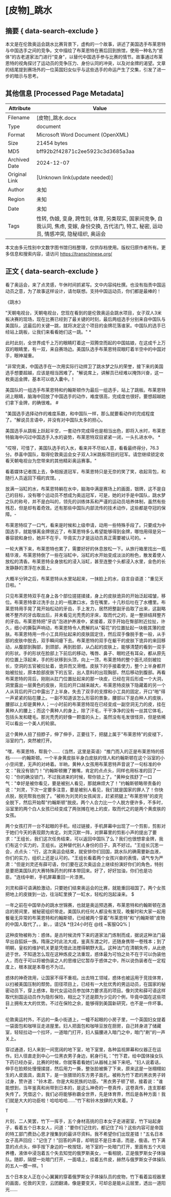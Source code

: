 # [皮物]_跳水



## 摘要  { data-search-exclude }

<!-- tcd_abstract -->
本文是在伦敦奥运会跳水比赛背景下，虚构的一个故事，讲述了美国选手布莱恩特与中国选手之间的竞争。文中描绘了布莱恩特在赛后回到旅馆，使用一种名为“惑体”的古老道家法门进行“变身”，以替代中国选手参与比赛的情节。故事通过布莱恩特的视角探讨了运动员的竞争压力、身份认同的冲突，以及对金牌的渴望。文章的结尾提到赛场外的一位英国妇女似乎与这些选手的命运产生了交集，引发了进一步的暗示与思考。

<!-- tcd_abstract_end -->

## 其他信息 [Processed Page Metadata]

| Attribute       | Value                                  |
|-----------------|----------------------------------------|
| Filename        | [皮物]_跳水.docx                             |
| Type            | document                                 |
| Format          | Microsoft Word Document (OpenXML)                               |
| Size            | 21454 bytes                           |
| MD5             | bff92b2f42871c2ee5923c3d3685a3aa                                  |
| Archived Date   | 2024-12-07                             |
| Original Link   | [Unknown link(update needed)]                         |
| Author          | 未知                               |
| Region          | 未知                               |
| Date            | 未知                                 |
| Tags            | 性转, 伪娘, 变身, 跨性别, 体育, 另类现实, 国家间竞争, 自我认同, 焦虑, 变嫁, 身份交换, 古代法门, 特工, 秘密, 运动员, 情感冲突, 隐秘组织, 奥运会                                 |

本文由多元性别中文数字图书馆归档整理，仅供存档使用。版权归原作者所有。更多信息和搜索内容，请访问 <https://transchinese.org/>


## 正文 { data-search-exclude }

<!-- tcd_main_text -->
看了奥运会，来了点灵感，午休时间抓紧写。文中内容纯杜撰。也没有指责中国运动员之意，为了故事这样设计，请勿联想。支持中国运动员，你们都是最棒的！



《跳水》





"天朝电视台，天朝电视台，您现在看到的是伦敦奥运会跳水项目，女子双人3米板决赛的现场，现在比赛已经到了最关键的时刻，最后两组选手分别来自中国队与美国队，这最后的关键一跳，就将决定这个项目的金牌花落谁家。中国队的选手已经站上跳板，让我们来看看她们这一跳。" *







此时此刻，全世界成千上万的眼睛盯着这一双腾空而起的中国姑娘，在这成千上万双的眼睛里，有一双，来自赛场边。美国队选手布莱恩特双眼盯着半空中的中国对手，眼神凝重。





"非常完美，中国选手在一次用实际行动捍卫了跳水梦之队的荣誉，接下来的美国选手想要超越，应该是相当困难了。"解说席上，讲解员已经难以掩饰兴奋，这一枚奥运金牌，基本可以收入囊中。!







美国队的一组选手布莱恩特和约翰斯顿作为最后一组选手，站上了跳板。布莱恩特闭上眼睛，脑海中回放了中国选手的动作，难度很高，完成度也很好。要想超越她们拿下金牌，的确很难。 #







"美国选手选择动作的难度系数，和中国队一样，那么就要看动作的完成程度了。"解说员言语中，并没有对中国队太多的担心。





美国选手从跳板上跃起半空，一套动作完成得也是相当出色，即将入水时，布莱恩特脑海中闪过中国选手入水的姿势，布莱恩特双目紧紧一闭，一头扎进水中。 *







"哎呀，可惜了，美国队选手的入水，看来并不尽如人意，看看最终得分，76.3分。恭喜中国队，取得伦敦奥运会女子双人3米跳板项目的冠军。请您继续锁定收看天朝电视台为您带来的其他精彩奥运赛事。"





看着媒体记者围上去，争相报道冠军，布莱恩特只是无奈的笑了笑，收起背包，和随行人员返回下榻的宾馆。,







放满一浴缸的水，布莱恩特躺在水中，脑海中满是赛场上的画面，银牌，这不是自己的目标，没有哪个运动员不想成为奥运冠军，可是，她的对手是中国队，跳水梦之队的称号，并不是白叫的，领先的训练体系和严谨的运动员培养体制，虽然有些残忍，但是却有着奇效。还有那些中国队内部流传的技术动作，这些都是夺冠的保障。-





布莱恩特叹了一口气，看来是时候和上级申请，动用一些特殊手段了。只要成为中国选手，就能够离金牌很近了，布莱恩特多么希望能够得到金牌，哪怕用得是另一番容貌和身份，她并不在乎，毕竟实力才是运动员真正需要被认可的。+





一轮大赛下来，布莱恩特也累了，需要好好的休息放松一下。从旅行箱里找出一瓶精华液，布莱恩特倒了一些在浴缸中，浴缸的水开始变成淡淡的粉色，散发着使人放松的清香。布莱恩特全身放松的浸入浴缸，甚至连整个头都浸入水里，金色的长发静静的漂浮在水面上。







大概半分钟之后，布莱恩特从水里站起来，一抹脸上的水，自言自语道："重见天日啦。"





只见布莱恩特双手在身上各个部位搓搓揉揉，身上的皮肤诡异的开始泛起褶皱，移位。布莱恩特拿过洗手台上的一瓶漱口水，含在嘴里，十几秒后吐在了水槽里。布莱恩特用手晃了晃开始松动的牙齿，手上发力，居然把整副牙齿取了出来，这副略微不整齐的牙齿取出后，并未看见光秃秃的牙床，取而代之的，是一整排结拜整齐的牙齿。布莱恩特把"牙齿"泡进护养液中，紧接着，双手开始在臀部附近拉扯，许久，细小的撕裂声响动，布莱恩特令人费解的从"菊花"的位置扯起一块极其薄的皮肤。布莱恩特用一件小工具将扯起来的皮肤固定住，然后双手像脱手套一般，从手部的皮肤中脱去，双手瞬间瘪下去。布莱恩特的双手在躯干的皮肤下诡异的来回移动，从腹部到胸部，到颈部，再到脸部，从凸起的皮肤上，能够清楚的看到一双手的形状。手的形状在脸部上下前后的移动，嘴唇、鼻子、眼睑还有耳朵，都从原先的位置上浮起来，手的形状移到头顶，向上一顶，布莱恩特的整个面孔顷刻被拉长，空洞的五官被拉扯着，诡异而又滑稽。皮肤下的手接着使力，整个上半身都开始被拉扯，原本脸部皮肤下的五官，出人意料的出现胸部，然后移动到腹部。再看布莱恩特的背后，刚刚从肛门位置扯起来的那一块皮，已经在背后形成一个大洞，洞里露出一层黄色的皮肤，背后的开口越来越大，布莱恩特皮肤下隐藏着的另一个人从背后的开口中露出了上半身。失去了双手的支撑和小工具的固定，开口"啪"得一声紧紧的贴在腰上。一副不知道该怎么形容的景象，腰部以下是白种人的皮肤，腰部以上却是黄种人；一小时前的布莱恩特现在已经变成一副空洞无力的皮，挂在黄种人的腰上；而这个黄种人的身上，除了汗毛，干干净净的没有一丝其它体毛，包括头发和睫毛。那光秃秃的好像一颗蛋的头上，虽然没有毛发很怪异，但是依稀可以看出一个美人的轮廓。







这个黄种人扭了扭脖子，伸了伸手，正要往下，把腿上属于"布莱恩特"的皮褪下，浴室的门，突然被打开。







"嘿，布莱恩特，帮我个......（当然，这里是英语）"推门而入的正是布莱恩特的搭档------约翰斯顿。一个半身黄皮肤半身白皮肤的怪人和约翰斯顿在这个浴室的小小空间里，无声的对峙着。半晌，黄种人女孩用布莱恩特声音说了一句标准的中文："我没有锁门！"约翰斯顿撇了撇嘴，肯定的点点头，同样也用标准的回了一句："你的确没锁门，不过我进来的时候，帮你锁上了。"黄种女孩舒了一口气："幸好是被你看见，要是被别人看见，那就麻烦大了！"约翰斯顿略带责备的说："刘灵，下次一定要多注意，要是被别人看见，我们就是国家的罪人了！你快点脱，脱完帮我也脱了。"被称为刘灵的女孩闻言，赶紧把腿上"布莱恩特"的皮完全脱下，然后开始帮"约翰斯顿"脱皮。两个人合力比一个人脱方便许多，不多时，浴室里的两个白人女孩已经变成了两张摊在地上的皮，取而代之的是两个黄皮肤的女孩。





两个女孩打开一台不起眼的手机，经过链接，手机屏幕中出现了一个剪影，剪影对于她们今天的表现颇为肯定。刘灵沉默一阵，对屏幕里的剪影小声的提出了要求："王组长，我们这次任务结束，可以返回中国队了么？我们也很想拿金牌，我们有这个实力的，王组长。这种替代别人身份的日子，真不好过。"王组长沉思一会，点点头："行，这次奥运会结束，就安排你们回国，跳水队的确需要新血液，你们的实力，组织上还是认可的。"王组长看着两个女孩兴奋的表情，语气专为严肃："但是刘灵还有薛可语，你们要在这次奥运会上继续扮演好你们的角色，特别是要把美国队的大赛特殊药剂的样本带回来。好了，好好加油，你们也是功臣。"连线中断，手机屏幕重回一片漆黑。







刘灵和薛可语满脸激动，只要她们结束奥运会的比赛，就能重回祖国了。两个女孩把地上的皮拨到一边，往浴缸里换了一缸水，轻松的泡起澡来。 $











一年之前在中国举办的跳水世锦赛，也就是奥运预选赛，布莱恩特和约翰斯顿在酒店的房间里，被秘密组织带走。美国队的任何人都没有发现，晚餐时和大家一起用餐毫无异常的布莱恩特和约翰斯顿，已经被两个穿着"布莱恩特"和"约翰斯顿"皮物的中国人取代了。，新，，请记& *住24小时在 @线 ~客服QQ% ]





这种皮物被称为：惑体。是古时候流传下来的道家法门炼制而成，据说这种法门最早出自狐妖一族。隋唐之时此法大成，鉴真东渡之时，还随身携带一卷残本；到了明朝，皇权的维护机关更是凭借此法搅得朝野大乱。这种法门在清朝失传，从此绝迹于世。不知道怎么现在这种炼皮之法重现，惑体最为可怕之处不在于可以伪装他人，而在于可以将被伪装之人的思维记忆暂存于惑体之中，所以说伪装者在一定程度上，根本就是本尊也不为过。





惑体的神奇效用，让国家不得不重视。出去特工领域，惑体也被运用于竞技体育，以扫被美国压制的颓势。田径项目上，已经有一大批优秀的男运动员，在国家的秘密动员下，穿上惑体，取代女运动员参加体力要求高的项目。像刘灵和薛可语这样取代别国运动员作为隐形保险，相比之下还是颇为少见的个例，毕竟中国在这些项目上拥有太大的优势。不过在保险之余，能够得到美国新研究，也不是一件坏事。 *







伦敦奥运村外，不远的一条小街道上，一幢不起眼的小房子里，一个英国妇女提着一袋面包和咖啡豆走进屋里。妇人把面包和咖啡豆放在厨房，自己转身进了储藏室，轻轻拉动一个拉环，一道暗门打开，妇人猫腰进入暗门之中，暗门"刷"的一声关上。



穿过通道，妇人来到一间宽阔的地下室，地下室里，各种监视屏幕和仪器正在运作。妇人径直走到中心一位黑衣男子身边，躬身行礼："竹下君，给中国体操女队下药已经办妥，比赛的时候，你就等着看她们从器械上掉下来吧。"妇人说着话，伸手在脸颊处慢慢揉搓，然后用力一撕，整张脸被撕了下来，原来这是一张栩栩如生的人皮面具，面具下，是一张猥琐的东方男子面孔。被称为竹下君的黑衣男子转过身，赞许道："铃木君，你是大和民族的功臣。"黑衣男子顿了顿，接着说："谁能想到，当年鉴真和尚带到日本的，是这么神奇的一卷真传，这卷真传，连支那都失传了。凭借这个，我们必将能够称霸全世界，先是体育界，然后是各种方面！我们就是大大的功臣啦！哈哈哈哈......"竹下和铃木放肆的大笑着。7



T 





片刻，二人笑罢，竹下一挥手，五个身材高挑的日本女子走进密室，竹下站起身子，看着五个日本女人，问道："要你们记住的，都记住了吗？这些内容可是帝国的特工部门费劲心思才搜集到的最详尽资料。我不希望你们出现差错！"五名日本女子高声回应："记住了！"回答的声音，却明显不是日本语，而是，俄语。竹下满意的点点头，伸手按下身边的一枚按钮，地下室的一处暗门打开，里面有五个大培养槽，液体中浸泡着五个失去知觉的俄罗斯美女，一看相貌，正是俄罗斯女子体操队。随即，隔壁一处暗门打开，一面墙上，挂着五件皮，赫然与俄罗斯女子体操队的五人一模一样。1





五个日本女人正在小心翼翼的穿着俄罗斯女子体操队员的皮物，竹下看着监视器里的画面，伦敦的天空，云团翻涌，像是要变天，可却总是能从云层里，透出一道阳光......
<!-- tcd_main_text_end -->

